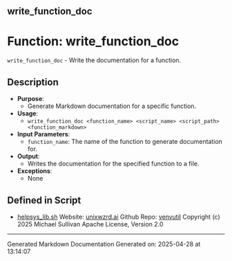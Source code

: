 ## write_function_doc
# Function: write_function_doc
 `write_function_doc` - Write the documentation for a function.
## Description
- **Purpose**:
  - Generate Markdown documentation for a specific function.
- **Usage**: 
  - `write_function_doc <function_name> <script_name> <script_path> <function_markdown>`
- **Input Parameters**: 
  - `function_name`: The name of the function to generate documentation for.
- **Output**: 
  - Writes the documentation for the specified function to a file.
- **Exceptions**: 
  - None

## Defined in Script

* [helpsys_lib.sh](../helpsys_lib_sh.md)
Website: [unixwzrd.ai](https://unixwzrd.ai)
Github Repo: [venvutil](https://github.com/unixwzrd/venvutil)
Copyright (c) 2025 Michael Sullivan
Apache License, Version 2.0

---

Generated Markdown Documentation
Generated on: 2025-04-28 at 13:14:07
